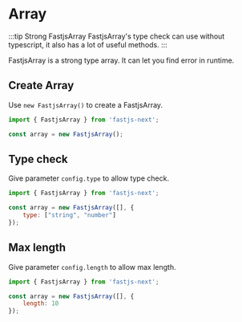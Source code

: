 # Array

:::tip Strong FastjsArray
FastjsArray's type check can use without typescript, it also has a lot of useful methods. 
:::

FastjsArray is a strong type array.
It can let you find error in runtime.

## Create Array

Use `new FastjsArray()` to create a FastjsArray.

```javascript
import { FastjsArray } from 'fastjs-next';

const array = new FastjsArray();
```

## Type check

Give parameter `config.type` to allow type check.

```javascript
import { FastjsArray } from 'fastjs-next';

const array = new FastjsArray([], {
    type: ["string", "number"]
});
```

## Max length

Give parameter `config.length` to allow max length.

```javascript
import { FastjsArray } from 'fastjs-next';

const array = new FastjsArray([], {
    length: 10
});
```